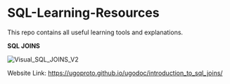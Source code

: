 # SQL-Learning-Resources
This repo contains all useful learning tools and explanations.

**SQL JOINS**

![Visual_SQL_JOINS_V2](https://user-images.githubusercontent.com/108335477/178130922-5ad43e3c-589f-497b-b944-abb15d04fd1b.png)

Website Link: https://ugoproto.github.io/ugodoc/introduction_to_sql_joins/
